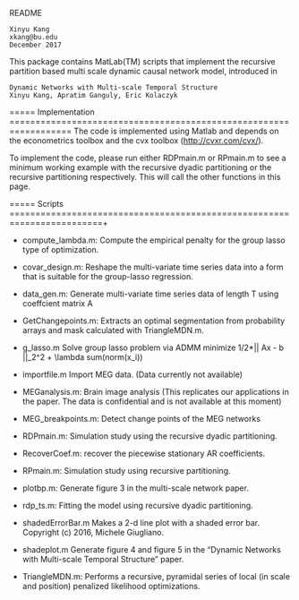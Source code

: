 
README

    Xinyu Kang
    xkang@bu.edu
    December 2017



This package contains MatLab(TM) scripts that implement the recursive partition based multi scale dynamic causal network model, introduced in  
   
    Dynamic Networks with Multi-scale Temporal Structure
    Xinyu Kang, Apratim Ganguly, Eric Kolaczyk

===== Implementation ==================================================================
The code is implemented using Matlab and depends on the econometrics toolbox and the cvx toolbox (http://cvxr.com/cvx/).

To implement the code, please run either RDPmain.m or RPmain.m to see a minimum working example with the recursive dyadic partitioning 
or the recursive partitioning respectively. This will call the other functions in this page.

===== Scripts ========================================================================+
- compute_lambda.m:	Compute the empirical penalty for the group lasso type of optimization.

- covar_design.m:	Reshape the multi-variate time series data into a form that is suitable for the group-lasso regression.

- data_gen.m:		Generate multi-variate time series data of length T using coeffcient matrix A

- GetChangepoints.m:	Extracts an optimal segmentation from probability arrays and mask calculated with TriangleMDN.m.

- g_lasso.m		Solve group lasso problem via ADMM minimize 1/2*|| Ax - b ||_2^2 + \lambda sum(norm(x_i))

- importfile.m		Import MEG data. (Data currently not available)

- MEGanalysis.m:		Brain image analysis (This replicates our applications in the paper. The data is confidential and is not available at this moment)

- MEG_breakpoints.m:    Detect change points of the MEG networks

- RDPmain.m:     	Simulation study using the recursive dyadic partitioning.

- RecoverCoef.m:	recover the piecewise stationary AR coefficients.

- RPmain.m:		Simulation study using recursive partitioning.

- plotbp.m:		Generate figure 3 in the multi-scale network paper.

- rdp_ts.m:		Fitting the model using recursive dyadic partitioning.

- shadedErrorBar.m	Makes a 2-d line plot with a shaded error bar. Copyright (c) 2016, Michele Giugliano.

- shadeplot.m		Generate figure 4 and figure 5 in the “Dynamic Networks with Multi-scale Temporal Structure” paper.

- TriangleMDN.m:	Performs a recursive, pyramidal series of local (in scale and position) penalized likelihood optimizations.
